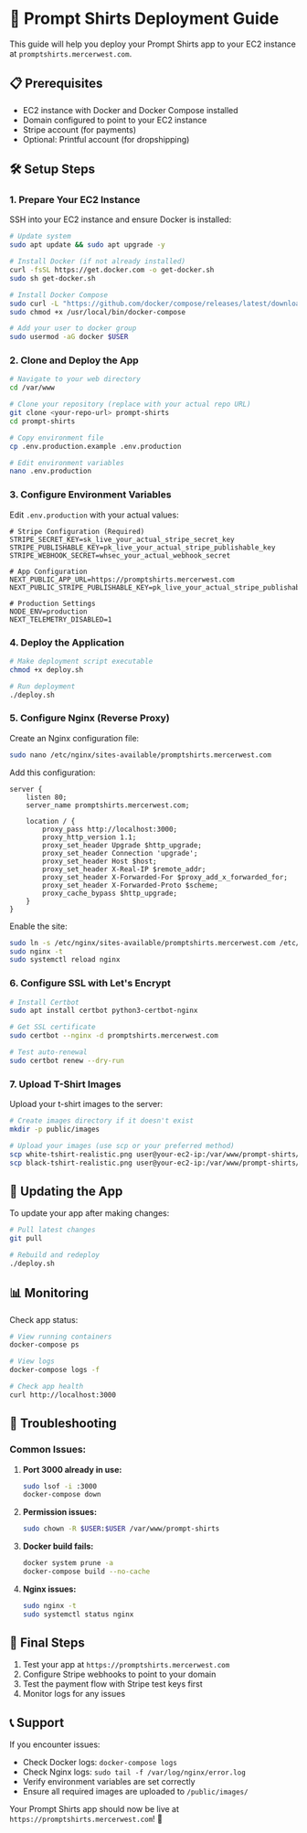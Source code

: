 # 🚀 Prompt Shirts Deployment Guide

This guide will help you deploy your Prompt Shirts app to your EC2 instance at `promptshirts.mercerwest.com`.

## 📋 Prerequisites

- EC2 instance with Docker and Docker Compose installed
- Domain configured to point to your EC2 instance
- Stripe account (for payments)
- Optional: Printful account (for dropshipping)

## 🛠️ Setup Steps

### 1. Prepare Your EC2 Instance

SSH into your EC2 instance and ensure Docker is installed:

```bash
# Update system
sudo apt update && sudo apt upgrade -y

# Install Docker (if not already installed)
curl -fsSL https://get.docker.com -o get-docker.sh
sudo sh get-docker.sh

# Install Docker Compose
sudo curl -L "https://github.com/docker/compose/releases/latest/download/docker-compose-$(uname -s)-$(uname -m)" -o /usr/local/bin/docker-compose
sudo chmod +x /usr/local/bin/docker-compose

# Add your user to docker group
sudo usermod -aG docker $USER
```

### 2. Clone and Deploy the App

```bash
# Navigate to your web directory
cd /var/www

# Clone your repository (replace with your actual repo URL)
git clone <your-repo-url> prompt-shirts
cd prompt-shirts

# Copy environment file
cp .env.production.example .env.production

# Edit environment variables
nano .env.production
```

### 3. Configure Environment Variables

Edit `.env.production` with your actual values:

```env
# Stripe Configuration (Required)
STRIPE_SECRET_KEY=sk_live_your_actual_stripe_secret_key
STRIPE_PUBLISHABLE_KEY=pk_live_your_actual_stripe_publishable_key
STRIPE_WEBHOOK_SECRET=whsec_your_actual_webhook_secret

# App Configuration
NEXT_PUBLIC_APP_URL=https://promptshirts.mercerwest.com
NEXT_PUBLIC_STRIPE_PUBLISHABLE_KEY=pk_live_your_actual_stripe_publishable_key

# Production Settings
NODE_ENV=production
NEXT_TELEMETRY_DISABLED=1
```

### 4. Deploy the Application

```bash
# Make deployment script executable
chmod +x deploy.sh

# Run deployment
./deploy.sh
```

### 5. Configure Nginx (Reverse Proxy)

Create an Nginx configuration file:

```bash
sudo nano /etc/nginx/sites-available/promptshirts.mercerwest.com
```

Add this configuration:

```nginx
server {
    listen 80;
    server_name promptshirts.mercerwest.com;

    location / {
        proxy_pass http://localhost:3000;
        proxy_http_version 1.1;
        proxy_set_header Upgrade $http_upgrade;
        proxy_set_header Connection 'upgrade';
        proxy_set_header Host $host;
        proxy_set_header X-Real-IP $remote_addr;
        proxy_set_header X-Forwarded-For $proxy_add_x_forwarded_for;
        proxy_set_header X-Forwarded-Proto $scheme;
        proxy_cache_bypass $http_upgrade;
    }
}
```

Enable the site:

```bash
sudo ln -s /etc/nginx/sites-available/promptshirts.mercerwest.com /etc/nginx/sites-enabled/
sudo nginx -t
sudo systemctl reload nginx
```

### 6. Configure SSL with Let's Encrypt

```bash
# Install Certbot
sudo apt install certbot python3-certbot-nginx

# Get SSL certificate
sudo certbot --nginx -d promptshirts.mercerwest.com

# Test auto-renewal
sudo certbot renew --dry-run
```

### 7. Upload T-Shirt Images

Upload your t-shirt images to the server:

```bash
# Create images directory if it doesn't exist
mkdir -p public/images

# Upload your images (use scp or your preferred method)
scp white-tshirt-realistic.png user@your-ec2-ip:/var/www/prompt-shirts/public/images/
scp black-tshirt-realistic.png user@your-ec2-ip:/var/www/prompt-shirts/public/images/
```

## 🔄 Updating the App

To update your app after making changes:

```bash
# Pull latest changes
git pull

# Rebuild and redeploy
./deploy.sh
```

## 📊 Monitoring

Check app status:

```bash
# View running containers
docker-compose ps

# View logs
docker-compose logs -f

# Check app health
curl http://localhost:3000
```

## 🔧 Troubleshooting

### Common Issues:

1. **Port 3000 already in use:**
   ```bash
   sudo lsof -i :3000
   docker-compose down
   ```

2. **Permission issues:**
   ```bash
   sudo chown -R $USER:$USER /var/www/prompt-shirts
   ```

3. **Docker build fails:**
   ```bash
   docker system prune -a
   docker-compose build --no-cache
   ```

4. **Nginx issues:**
   ```bash
   sudo nginx -t
   sudo systemctl status nginx
   ```

## 🎯 Final Steps

1. Test your app at `https://promptshirts.mercerwest.com`
2. Configure Stripe webhooks to point to your domain
3. Test the payment flow with Stripe test keys first
4. Monitor logs for any issues

## 📞 Support

If you encounter issues:
- Check Docker logs: `docker-compose logs`
- Check Nginx logs: `sudo tail -f /var/log/nginx/error.log`
- Verify environment variables are set correctly
- Ensure all required images are uploaded to `/public/images/`

Your Prompt Shirts app should now be live at `https://promptshirts.mercerwest.com`! 🎉 